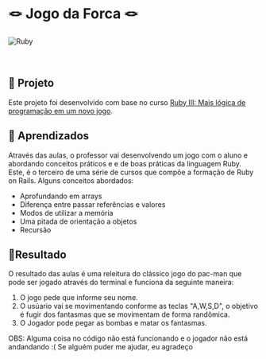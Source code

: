 # 🪢 Jogo da Forca 🪢

![Ruby](https://img.shields.io/badge/ruby-%23CC342D.svg?style=for-the-badge&logo=ruby&logoColor=white) 
</br>
</br>
</br>

## 👾 Projeto 
Este projeto foi desenvolvido com base no curso [Ruby III: Mais lógica de programação em um novo jogo](https://cursos.alura.com.br/course/introducao-a-programacao-com-ruby-e-jogos-3, "Link do curso").

## 📖 Aprendizados
Através das aulas, o professor vai desenvolvendo um jogo com o aluno e abordando conceitos práticos e e de boas práticas da linguagem Ruby. Este, é o terceiro de uma série de cursos que compõe a formação de Ruby on Rails.
Alguns conceitos abordados:
* Aprofundando em arrays
* Diferença entre passar referências e valores
* Modos de utilizar a memória
* Uma pitada de orientação a objetos
* Recursão

## 🎈Resultado
O resultado das aulas é uma releitura do clássico jogo do pac-man que pode ser jogado através do terminal e funciona da seguinte maneira:
 1. O jogo pede que informe seu nome.
 2. O usúario vai se movimentando conforme as teclas "A,W,S,D", o objetivo é fugir dos fantasmas que se movimentam de forma randômica.
 3. O Jogador pode pegar as bombas e matar os fantasmas.



OBS: Alguma coisa no código não está funcionando e o jogador não está andandando :( Se alguém puder me ajudar, eu agradeço 
